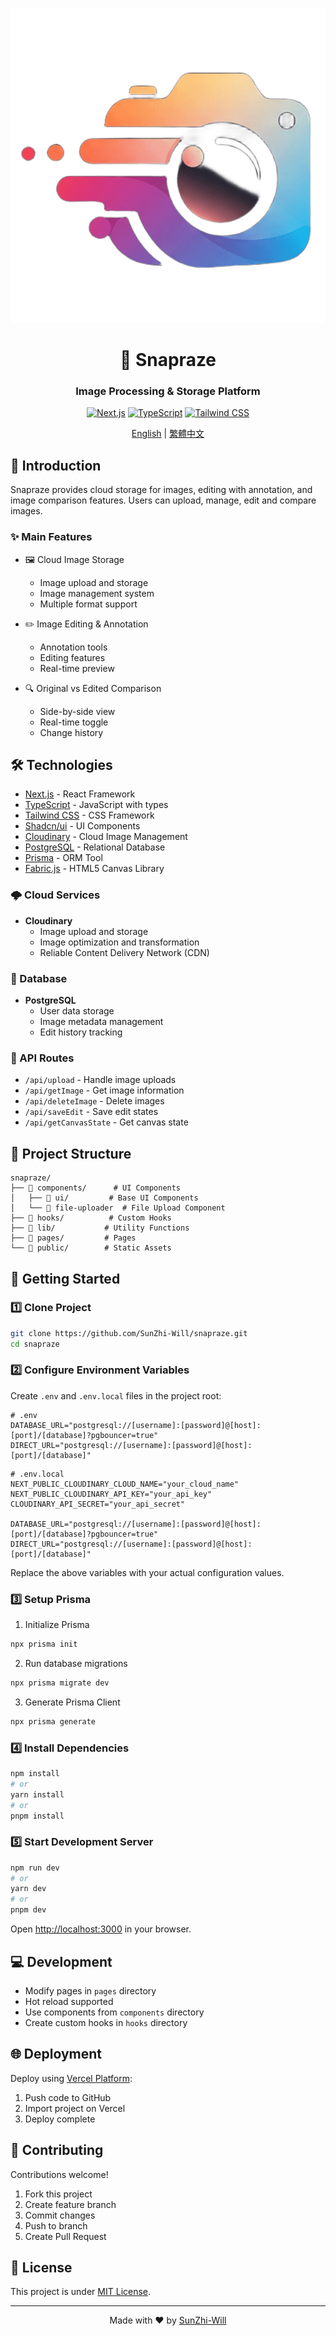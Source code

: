 <div align="center">

![Snapraze Logo](public/logo.png)

# 🚀 Snapraze

### Image Processing & Storage Platform

[![Next.js](https://img.shields.io/badge/Next.js-13.0-black?style=for-the-badge&logo=next.js)](https://nextjs.org)
[![TypeScript](https://img.shields.io/badge/TypeScript-5.0-blue?style=for-the-badge&logo=typescript)](https://www.typescriptlang.org)
[![Tailwind CSS](https://img.shields.io/badge/Tailwind-3.0-38B2AC?style=for-the-badge&logo=tailwind-css)](https://tailwindcss.com)

[English](README.en.md) | [繁體中文](README.md)

</div>

## 📖 Introduction

Snapraze provides cloud storage for images, editing with annotation, and image comparison features. Users can upload, manage, edit and compare images.

### ✨ Main Features

- 🖼️ Cloud Image Storage
  - Image upload and storage
  - Image management system
  - Multiple format support

- ✏️ Image Editing & Annotation
  - Annotation tools
  - Editing features
  - Real-time preview

- 🔍 Original vs Edited Comparison
  - Side-by-side view
  - Real-time toggle
  - Change history

## 🛠️ Technologies

- [Next.js](https://nextjs.org) - React Framework
- [TypeScript](https://www.typescriptlang.org) - JavaScript with types
- [Tailwind CSS](https://tailwindcss.com) - CSS Framework
- [Shadcn/ui](https://ui.shadcn.com) - UI Components
- [Cloudinary](https://cloudinary.com) - Cloud Image Management
- [PostgreSQL](https://www.postgresql.org) - Relational Database
- [Prisma](https://www.prisma.io) - ORM Tool
- [Fabric.js](http://fabricjs.com) - HTML5 Canvas Library

### 🌩️ Cloud Services

- **Cloudinary**
  - Image upload and storage
  - Image optimization and transformation
  - Reliable Content Delivery Network (CDN)

### 💾 Database

- **PostgreSQL**
  - User data storage
  - Image metadata management
  - Edit history tracking

### 🔐 API Routes

- `/api/upload` - Handle image uploads
- `/api/getImage` - Get image information
- `/api/deleteImage` - Delete images
- `/api/saveEdit` - Save edit states
- `/api/getCanvasState` - Get canvas state

## 📁 Project Structure

```
snapraze/
├── 📂 components/      # UI Components
│   ├── 📂 ui/         # Base UI Components
│   └── 📄 file-uploader  # File Upload Component
├── 📂 hooks/          # Custom Hooks
├── 📂 lib/           # Utility Functions
├── 📂 pages/         # Pages
└── 📂 public/        # Static Assets
```

## 🚀 Getting Started

### 1️⃣ Clone Project

```bash
git clone https://github.com/SunZhi-Will/snapraze.git
cd snapraze
```

### 2️⃣ Configure Environment Variables

Create `.env` and `.env.local` files in the project root:

```env
# .env
DATABASE_URL="postgresql://[username]:[password]@[host]:[port]/[database]?pgbouncer=true"
DIRECT_URL="postgresql://[username]:[password]@[host]:[port]/[database]"
```

```env
# .env.local
NEXT_PUBLIC_CLOUDINARY_CLOUD_NAME="your_cloud_name"
NEXT_PUBLIC_CLOUDINARY_API_KEY="your_api_key"
CLOUDINARY_API_SECRET="your_api_secret"

DATABASE_URL="postgresql://[username]:[password]@[host]:[port]/[database]?pgbouncer=true"
DIRECT_URL="postgresql://[username]:[password]@[host]:[port]/[database]"
```

Replace the above variables with your actual configuration values.

### 3️⃣ Setup Prisma

1. Initialize Prisma
```bash
npx prisma init
```

2. Run database migrations
```bash
npx prisma migrate dev
```

3. Generate Prisma Client
```bash
npx prisma generate
```

### 4️⃣ Install Dependencies

```bash
npm install
# or
yarn install
# or
pnpm install
```

### 5️⃣ Start Development Server

```bash
npm run dev
# or
yarn dev
# or
pnpm dev
```

Open [http://localhost:3000](http://localhost:3000) in your browser.

## 💻 Development

- Modify pages in `pages` directory
- Hot reload supported
- Use components from `components` directory
- Create custom hooks in `hooks` directory

## 🌐 Deployment

Deploy using [Vercel Platform](https://vercel.com/new):

1. Push code to GitHub
2. Import project on Vercel
3. Deploy complete

## 🤝 Contributing

Contributions welcome!

1. Fork this project
2. Create feature branch
3. Commit changes
4. Push to branch
5. Create Pull Request

## 📄 License

This project is under [MIT License](LICENSE).

---

<div align="center">

Made with ❤️ by [SunZhi-Will](https://github.com/SunZhi-Will)

</div> 